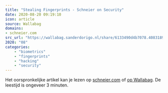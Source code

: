 ```yaml
---
title: "Stealing Fingerprints - Schneier on Security"
date: 2020-08-20 09:19:10
icon: article
source: Wallabag
domains:
- schneier.com
src_url: "https://wallabag.sanderdorigo.nl/share/6133490d4b7078.40831898"
2020: "08"
categories:
    - "biometrics"
    - "fingerprints"
    - "hacking"
    - "security"
---
```

Het oorspronkelijke artikel kan je lezen op [schneier.com](https://www.schneier.com/blog/archives/2015/10/stealing_finger.html) of [op Wallabag](https://wallabag.sanderdorigo.nl/share/6133490d4b7078.40831898). De leestijd is ongeveer 3 minuten.